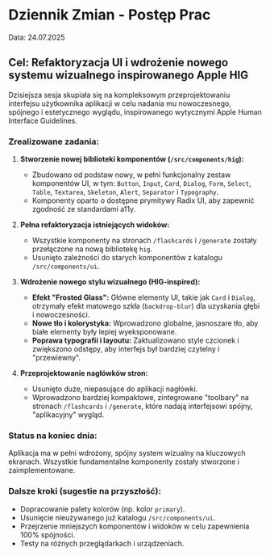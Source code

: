 # Dziennik Zmian - Postęp Prac

Data: 24.07.2025

## Cel: Refaktoryzacja UI i wdrożenie nowego systemu wizualnego inspirowanego Apple HIG

Dzisiejsza sesja skupiała się na kompleksowym przeprojektowaniu interfejsu użytkownika aplikacji w celu nadania mu nowoczesnego, spójnego i estetycznego wyglądu, inspirowanego wytycznymi Apple Human Interface Guidelines.

### Zrealizowane zadania:

1.  **Stworzenie nowej biblioteki komponentów (`/src/components/hig`):**
    *   Zbudowano od podstaw nowy, w pełni funkcjonalny zestaw komponentów UI, w tym: `Button`, `Input`, `Card`, `Dialog`, `Form`, `Select`, `Table`, `Textarea`, `Skeleton`, `Alert`, `Separator` i `Typography`.
    *   Komponenty oparto o dostępne prymitywy Radix UI, aby zapewnić zgodność ze standardami a11y.

2.  **Pełna refaktoryzacja istniejących widoków:**
    *   Wszystkie komponenty na stronach `/flashcards` i `/generate` zostały przełączone na nową bibliotekę `hig`.
    *   Usunięto zależności do starych komponentów z katalogu `/src/components/ui`.

3.  **Wdrożenie nowego stylu wizualnego (HIG-inspired):**
    *   **Efekt "Frosted Glass":** Główne elementy UI, takie jak `Card` i `Dialog`, otrzymały efekt matowego szkła (`backdrop-blur`) dla uzyskania głębi i nowoczesności.
    *   **Nowe tło i kolorystyka:** Wprowadzono globalne, jasnoszare tło, aby białe elementy były lepiej wyeksponowane.
    *   **Poprawa typografii i layoutu:** Zaktualizowano style czcionek i zwiększono odstępy, aby interfejs był bardziej czytelny i "przewiewny".

4.  **Przeprojektowanie nagłówków stron:**
    *   Usunięto duże, niepasujące do aplikacji nagłówki.
    *   Wprowadzono bardziej kompaktowe, zintegrowane "toolbary" na stronach `/flashcards` i `/generate`, które nadają interfejsowi spójny, "aplikacyjny" wygląd.

### Status na koniec dnia:

Aplikacja ma w pełni wdrożony, spójny system wizualny na kluczowych ekranach. Wszystkie fundamentalne komponenty zostały stworzone i zaimplementowane.

### Dalsze kroki (sugestie na przyszłość):

*   Dopracowanie palety kolorów (np. kolor `primary`).
*   Usunięcie nieużywanego już katalogu `/src/components/ui`.
*   Przejrzenie mniejszych komponentów i widoków w celu zapewnienia 100% spójności.
*   Testy na różnych przeglądarkach i urządzeniach. 